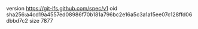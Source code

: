 version https://git-lfs.github.com/spec/v1
oid sha256:a4cd19a4557ed08986f70b181a796bc2e16a5c3a1a15ee07c128ffd06dbbd7c2
size 7877
